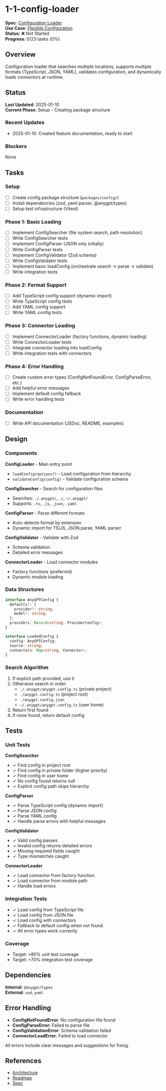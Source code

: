 # 1-1-config-loader

**Spec**: [Configuration Loader](../../../../../products/anygpt/specs/README.md#configuration-loader)  
**Use Case**: [Flexible Configuration](../../../../../products/anygpt/use-cases/flexible-configuration.md)  
**Status**: ❌ Not Started  
**Progress**: 0/23 tasks (0%)

## Overview

Configuration loader that searches multiple locations, supports multiple formats (TypeScript, JSON, YAML), validates configuration, and dynamically loads connectors at runtime.

## Status

**Last Updated**: 2025-01-10  
**Current Phase**: Setup - Creating package structure

### Recent Updates
- 2025-01-10: Created feature documentation, ready to start

### Blockers
None

## Tasks

### Setup
- [ ] Create config package structure (`packages/config/`)
- [ ] Install dependencies (zod, yaml parser, @anygpt/types)
- [ ] Setup test infrastructure (Vitest)

### Phase 1: Basic Loading
- [ ] Implement ConfigSearcher (file system search, path resolution)
- [ ] Write ConfigSearcher tests
- [ ] Implement ConfigParser (JSON only initially)
- [ ] Write ConfigParser tests
- [ ] Implement ConfigValidator (Zod schema)
- [ ] Write ConfigValidator tests
- [ ] Implement basic loadConfig (orchestrate search → parse → validate)
- [ ] Write integration tests

### Phase 2: Format Support
- [ ] Add TypeScript config support (dynamic import)
- [ ] Write TypeScript config tests
- [ ] Add YAML config support
- [ ] Write YAML config tests

### Phase 3: Connector Loading
- [ ] Implement ConnectorLoader (factory functions, dynamic loading)
- [ ] Write ConnectorLoader tests
- [ ] Integrate connector loading into loadConfig
- [ ] Write integration tests with connectors

### Phase 4: Error Handling
- [ ] Create custom error types (ConfigNotFoundError, ConfigParseError, etc.)
- [ ] Add helpful error messages
- [ ] Implement default config fallback
- [ ] Write error handling tests

### Documentation
- [ ] Write API documentation (JSDoc, README, examples)

## Design

### Components

**ConfigLoader** - Main entry point
- `loadConfig(options?)` - Load configuration from hierarchy
- `validateConfig(config)` - Validate configuration schema

**ConfigSearcher** - Search for configuration files
- Searches: `./.anygpt/`, `./`, `~/.anygpt/`
- Supports: `.ts`, `.js`, `.json`, `.yaml`

**ConfigParser** - Parse different formats
- Auto-detects format by extension
- Dynamic import for TS/JS, JSON.parse, YAML parser

**ConfigValidator** - Validate with Zod
- Schema validation
- Detailed error messages

**ConnectorLoader** - Load connector modules
- Factory functions (preferred)
- Dynamic module loading

### Data Structures

```typescript
interface AnyGPTConfig {
  defaults?: {
    provider?: string;
    model?: string;
  };
  providers: Record<string, ProviderConfig>;
}

interface LoadedConfig {
  config: AnyGPTConfig;
  source: string;
  connectors: Map<string, Connector>;
}
```

### Search Algorithm

1. If explicit path provided, use it
2. Otherwise search in order:
   - `./.anygpt/anygpt.config.ts` (private project)
   - `./anygpt.config.ts` (project root)
   - `./anygpt.config.json`
   - `~/.anygpt/anygpt.config.ts` (user home)
3. Return first found
4. If none found, return default config

## Tests

### Unit Tests

**ConfigSearcher**
- ✓ Find config in project root
- ✓ Find config in private folder (higher priority)
- ✓ Find config in user home
- ✓ No config found returns null
- ✓ Explicit config path skips hierarchy

**ConfigParser**
- ✓ Parse TypeScript config (dynamic import)
- ✓ Parse JSON config
- ✓ Parse YAML config
- ✓ Handle parse errors with helpful messages

**ConfigValidator**
- ✓ Valid config passes
- ✓ Invalid config returns detailed errors
- ✓ Missing required fields caught
- ✓ Type mismatches caught

**ConnectorLoader**
- ✓ Load connector from factory function
- ✓ Load connector from module path
- ✓ Handle load errors

### Integration Tests
- ✓ Load config from TypeScript file
- ✓ Load config from JSON file
- ✓ Load config with connectors
- ✓ Fallback to default config when not found
- ✓ All error types work correctly

### Coverage
- Target: >80% unit test coverage
- Target: >70% integration test coverage

## Dependencies

**Internal**: `@anygpt/types`  
**External**: `zod`, `yaml`

## Error Handling

- **ConfigNotFoundError**: No configuration file found
- **ConfigParseError**: Failed to parse file
- **ConfigValidationError**: Schema validation failed
- **ConnectorLoadError**: Failed to load connector

All errors include clear messages and suggestions for fixing.

## References

- [Architecture](../../architecture.md)
- [Roadmap](../../roadmap.md)
- [Spec](../../../../../products/anygpt/specs/README.md#configuration-loader)
